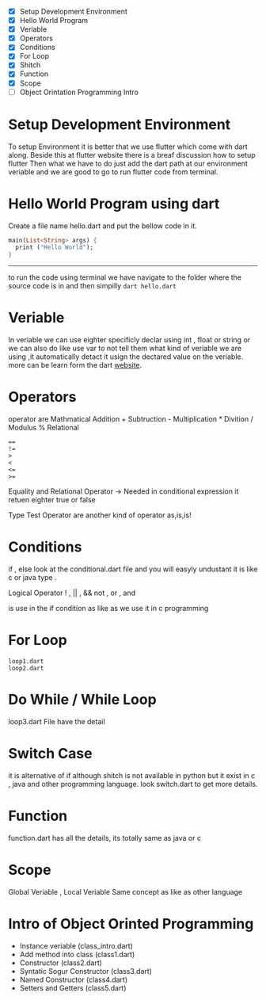 - [x] Setup Development Environment
- [x] Hello World Program
- [x] Veriable
- [x] Operators
- [x] Conditions
- [x] For Loop
- [x] Shitch
- [x] Function
- [x] Scope
- [ ] Object Orintation Programming Intro

# Setup Development Environment
To setup Environment it is better that we use flutter which come with dart along.
Beside this at flutter website there is a breaf discussion how to setup flutter
Then what we have to do just add the dart path at our environment veriable and we are good to go
to run flutter code from terminal.

# Hello World Program using dart
Create a file name hello.dart and put the bellow code in it.
```dart
main(List<String> args) {
  print ("Hello World");
}
```
----------
to run the code using terminal we have navigate to the folder where the source code is in
and then simpilly `dart hello.dart`

# Veriable
In veriable we can use eighter specificly declar using int , float or string or we can also do like 
use var to not tell them what kind of veriable we are using ,it automatically detact it usign the dectared value on the veriable.
more can be learn form the dart [website](https://www.dartlang.org/guides/language/language-tour#variables).

# Operators
operator are
Mathmatical 
 Addition +
 Subtruction -
 Multiplication *
 Divition /
 Modulus %
Relational
 ```
 ==
 !=
 >
 <
 <=
 >=
 ```
Equality and Relational Operator -> Needed in conditional expression it retuen eighter true or false

Type Test Operator are another kind of operator
 as,is,is!

# Conditions
if , else
look at the conditional.dart file and you will easyly undustant it is like c or java type .

Logical Operator
! , || , &&
not , or , and

is use in the if condition as like as we use it in c programming

# For Loop
```
loop1.dart
loop2.dart
```
# Do While / While Loop
loop3.dart File have the detail

# Switch Case
it is alternative of if although shitch is not available in python but it exist in c , java and other programming language.
look switch.dart to get more details.

# Function
function.dart has all the details, its totally same as java or c

# Scope
Global Veriable , Local Veriable
Same concept as like as other language

# Intro of Object Orinted Programming
- Instance veriable (class_intro.dart)
- Add method into class (class1.dart)
- Constructor (class2.dart)
- Syntatic Sogur Constructor (class3.dart)
- Named Constructor (class4.dart)
- Setters and Getters (class5.dart)